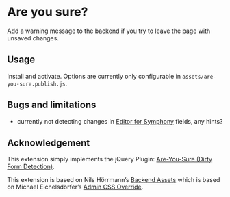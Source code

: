 # Are you sure?

Add a warning message to the backend if you try to leave the page with unsaved changes.

## Usage

Install and activate. Options are currently only configurable in `assets/are-you-sure.publish.js`. 

## Bugs and limitations

+ currently not detecting changes in [Editor for Symphony](https://github.com/symphonists/editor_for_symphony) fields, any hints?

## Acknowledgement

This extension simply implements the jQuery Plugin: [Are-You-Sure (Dirty Form Detection)](https://github.com/codedance/jquery.AreYouSure/).

This extension is based on Nils Hörrmann’s [Backend Assets](https://github.com/symphonists/backend_assets) which is based on Michael Eichelsdörfer’s [Admin CSS Override](https://github.com/michael-e/admin_css_override).

